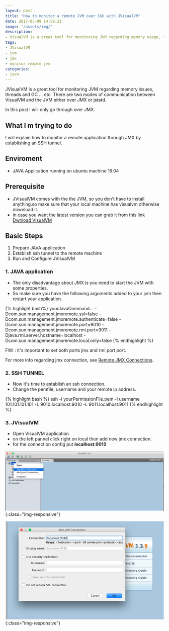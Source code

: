 ```yaml
---
layout: post
title: "How to monitor a remote JVM over SSH with JVisualVM"
date: 2017-05-09 14:58:21
image: '/assets/img/'
description:
- VisualVM is a great tool for monitoring JVM regarding memory usage, threads, GC, MBeans etc. Let’s see how to use it over SSH to monitor (or even profile, using its sampler) a remote JVM with JMX
tags:
- JVisualVM
- jvm
- jmx
- monitor remote jvm
categories:
- java
---
```


JVisualVM is a great tool for monitoring JVM regarding memory issues, threads and GC ... etc.
There are two modes of communication between VisualVM and the JVM either over JMX or jstatd.

In this post I will only go through over JMX.

## What I m trying to do

I will explain how to monitor a remote application through JMX by establishing an SSH tunnel.

## Enviroment 

- JAVA Application running on ubuntu machine 16.04

## Prerequisite 

- JVisualVM comes with the the JVM, so you don't have to install anything.so make sure that your local machine has visualvm otherwise download it. 
- in case you want the latest version you can grab it from this link [Dwnload VisualVM](https://visualvm.github.io/)

## Basic Steps

1. Prepare JAVA application 
2. Establish ssh tunnel to the remote machine
3. Run and Configure JVisualVM
 
### 1. JAVA application
 
- The only disadvantage about JMX is you need to start the JVM with some properties.
- So make sure you have the following arguments added to your jvm then restart your application.

{% highlight bash%}
yourJavaCommand...  -Dcom.sun.management.jmxremote.ssl=false 
                    -Dcom.sun.management.jmxremote.authenticate=false 
                    -Dcom.sun.management.jmxremote.port=9010
                    -Dcom.sun.management.jmxremote.rmi.port=9011
                    -Djava.rmi.server.hostname=localhost
                    -Dcom.sun.management.jmxremote.local.only=false
{% endhighlight %}

FWI : it's important to set both ports jmx and rmi port port.

For more info regarding jmx connection, see [Remote JMX Connections](http://docs.oracle.com/javase/6/docs/technotes/guides/visualvm/jmx_connections.html).

### 2. SSH TUNNEL

- Now it's time to establish an ssh connection. 
- Change the pemfile, username and your remote ip address.
 
{% highlight bash %}
ssh -i yourPermissionFile.pem -l username 101.101.101.101 -L 9010:localhost:9010 -L 9011:localhost:9011
{% endhighlight %}

### 3. JVisualVM

- Open VisualVM application
- on the left pannel click right on local then add new jmx connection.
- for the connection config put <b>localhost:9010</b>

![image-title-here](/assets/img/post/jvisualvm/1.png){:class="img-responsive"}

![image-title-here](/assets/img/post/jvisualvm/2.png){:class="img-responsive"}

